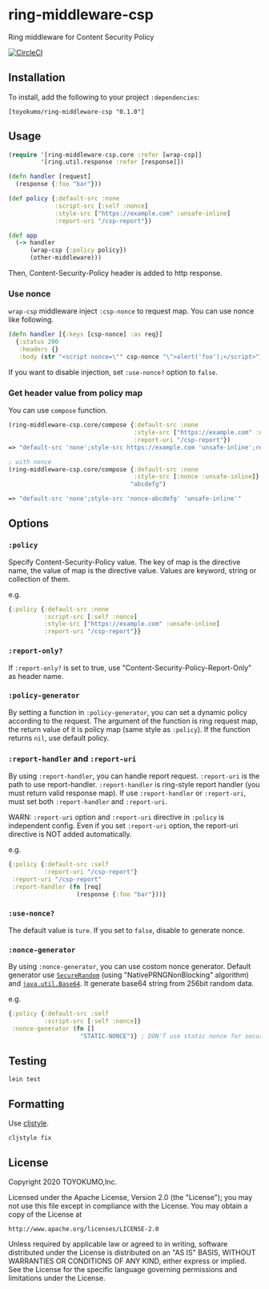 # ring-middleware-csp
Ring middleware for Content Security Policy

[![CircleCI](https://circleci.com/gh/toyokumo/ring-middleware-csp.svg?style=shield&circle-token=445e8d5d3a86d16e9daf345e032a8f9b10cdb084)](https://app.circleci.com/pipelines/github/toyokumo/ring-middleware-csp)

## Installation
To install, add the following to your project `:dependencies`:

    [toyokumo/ring-middleware-csp "0.1.0"]

## Usage

```clojure
(require '[ring-middleware-csp.core :refer [wrap-csp]]
         '[ring.util.response :refer [response]])

(defn handler [request]
  (response {:foo "bar"}))

(def policy {:default-src :none
             :script-src [:self :nonce]
             :style-src ["https://example.com" :unsafe-inline]
             :report-uri "/csp-report"})

(def app
  (-> handler
      (wrap-csp {:policy policy})
      (other-middleware)))
```
Then, Content-Security-Policy header is added to http response.

### Use nonce
`wrap-csp` middleware inject `:csp-nonce` to request map.
You can use nonce like following.
```clojure
(defn handler [{:keys [csp-nonce] :as req}]
  {:status 200
   :headers {}
   :body (str "<script nonce=\"" csp-nonce "\">alert('foo');</script>")})
```
If you want to disable injection, set `:use-nonce?` option to `false`.

### Get header value from policy map
You can use `compose` function.
```clojure
(ring-middleware-csp.core/compose {:default-src :none
                                   :style-src ["https://example.com" :unsafe-inline]
                                   :report-uri "/csp-report"})
=> "default-src 'none';style-src https://example.com 'unsafe-inline';report-uri /csp-report"

; with nonce
(ring-middleware-csp.core/compose {:default-src :none
                                   :style-src [:nonce :unsafe-inline]}
                                  "abcdefg")

=> "default-src 'none';style-src 'nonce-abcdefg' 'unsafe-inline'"
```

## Options
### `:policy`
Specify Content-Security-Policy value.
The key of map is the directive name, the value of map is the directive value.
Values are keyword, string or collection of them.

e.g.
```clojure
{:policy {:default-src :none
          :script-src [:self :nonce]
          :style-src ["https://example.com" :unsafe-inline]
          :report-uri "/csp-report"}}
```

### `:report-only?`
If `:report-only?` is set to true, use "Content-Security-Policy-Report-Only" as header name.

### `:policy-generator`
By setting a function in `:policy-generator`, you can set a dynamic policy according to the request.
The argument of the function is ring request map, the return value of it is policy map (same style as `:policy`).
If the function returns `nil`, use default policy.

### `:report-handler` and `:report-uri`
By using `:report-handler`, you can handle report request.
`:report-uri` is the path to use report-handler.
`:report-handler` is ring-style report handler (you must return valid response map).
If use `:report-handler` or `:report-uri`, must set both `:report-handler` and `:report-uri`.

WARN: `:report-uri` option and `:report-uri` directive in `:policy` is independent config.
Even if you set `:report-uri` option, the report-uri directive is NOT added automatically.

e.g.
```clojure
{:policy {:default-src :self
          :report-uri "/csp-report"}
 :report-uri "/csp-report"
 :report-handler (fn [req]
                   (response {:foo "bar"}))}
```

### `:use-nonce?`
The default value is `ture`.
If you set to `false`, disable to generate nonce.

### `:nonce-generator`
By using `:nonce-generator`, you can use costom nonce generator.
Default generator use [`SecureRandom`](https://docs.oracle.com/javase/8/docs/api/java/security/SecureRandom.html) (using "NativePRNGNonBlocking" algorithm) and
[`java.util.Base64`](https://docs.oracle.com/javase/8/docs/api/java/util/Base64.html).
It generate base64 string from 256bit random data.

e.g.
```clojure
{:policy {:default-src :self
          :script-src [:self :nonce]}
 :nonce-generator (fn []
                    "STATIC-NONCE")} ; DON'T use static nonce for security reason
```

## Testing
```
lein test
```

## Formatting
Use [cljstyle](https://github.com/greglook/cljstyle).
```
cljstyle fix
```

## License

Copyright 2020 TOYOKUMO,Inc.

Licensed under the Apache License, Version 2.0 (the "License");
you may not use this file except in compliance with the License.
You may obtain a copy of the License at

    http://www.apache.org/licenses/LICENSE-2.0

Unless required by applicable law or agreed to in writing, software
distributed under the License is distributed on an "AS IS" BASIS,
WITHOUT WARRANTIES OR CONDITIONS OF ANY KIND, either express or implied.
See the License for the specific language governing permissions and
limitations under the License.
